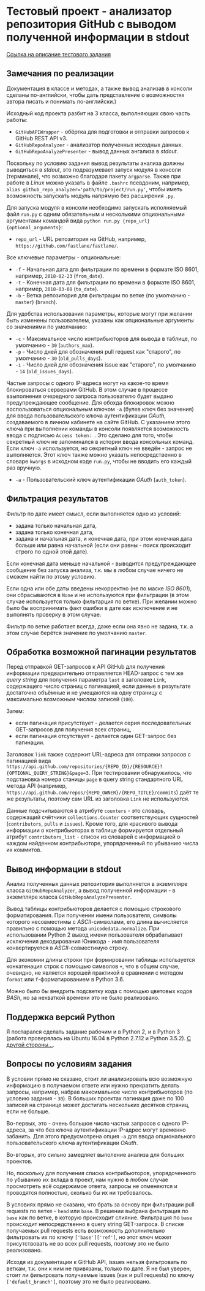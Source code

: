 # Тестовый проект - анализатор репозитория GitHub с выводом полученной информации в stdout

[Ссылка на описание тестового задания](https://drive.google.com/open?id=1iDiNPnQgr1GkIDNNi-75wfLYx0M939eB)

## Замечания по реализации

Документация в классе и методах, а также вывод анализав в консоли сделаны по-английски, чтобы дать представление о возможностях автора писать и понимать по-английски.)

Исходный код проекта разбит на 3 класса, выполняющих свою часть работы:

- `GitHubAPIWrapper` - обёртка для подготовки и отправки запросов к GitHub REST API v3.
- `GitHubRepoAnalyzer` - анализатор полученных исходных данных.
- `GitHubRepoAnalyzePresenter` - вывод данных ангализа в *stdout*.

Поскольку по условию задания вывод результаты анализа должны выводиться в *stdout*, это подразумевает запуск модуля в консоли (терминале), что возможно благодаря пакету `argparse`. Также при работе в *Linux* можно указать в файле `.bashrc` псевдоним, например, `alias github_repo_analyzer='path/to/project/run.py'`, чтобы иметь возможность запускать модуль напрямую без расширения `.py`.

Для запуска модуля в консоли необходимо запускать исполняемый файл `run.py` с одним обязательным и несколькими опциональными аргументами командой вида `python run.py {repo_url} {optional_arguments}`:

* `repo_url` - URL репозитория на GitHub, например, `https://github.com/fastlane/fastlane/`.

Все ключевые параметры - опциональные:

* `-f` - Начальная дата для фильтрации по времени в формате ISO 8601, например, `2018-02-23` (`from_date`).
* `-t` - Конечная дата для фильтрации по времени в формате ISO 8601, например, `2018-03-08` (`to_date`).
* `-b` - Ветка репозитория для фильтрации по ветке (по умолчанию - `master`) (`branch`).

Для удобства использования параметры, которые могут при желании быть изменены пользователем, указаны как опциональные аргументы со значениями по умолчанию:

* `-c` - Максимальное число контрибьюторов для вывода в таблице, по умолчанию - `30` (`authors_max`).
* `-p` - Число дней для обозначения pull request как "старого", по умолчанию - `30` (`old_pulls_days`).
* `-i` - Число дней для обозначения issue как "старого", по умолчанию - `14` (`old_issues_days`).

Частые запросы с одного IP-адреса могут на какое-то время блокироваться серверами GitHub. В этом случае в процессе ваыполнения очередного запроса пользователю будет выдано предупреждающее сообщение. Для обохда блокировок можно воспользоваться опциональным ключом `-a` (булев ключ без значения) для ввода пользовательского ключа аутентификации *OAuth*, создаваемого в личном кабинете на сайте GitHub. С указанием этого ключа при выполнении команды в консоли появляется возможность ввода с подписью `Access token: `. Это сделано для того, чтобы секретный ключ не запоминался в истории ввода консольных команд. Если ключ `-a` используется, но секретный ключ не введён - запрос не выполняется. Этот ключ также можно указать непосредственно в словаре `kwargs` в исходном коде `run.py`, чтобы не вводить его каждый раз вручную.

* `-a` - Пользовательский ключ аутентификации *OAuth* (`auth_token`).

## Фильтрация результатов

Фильтр по дате имеет смысл, если выполняется одно из условий:

* задана только начальная дата,
* задана только конечная дата,
* задана и начальная дата, и конечная дата, при этом конечная дата больше или равна начальной (если они равны - поиск происходит строго по одной этой дате).

Если конечная дата меньше начальной - выводится предупреждающее сообщение без запуска анализа, т.к. мы в любом случае ничего не сможем найти по этому условию.

Если одна или обе даты введены некорректно (не по маске *ISO 8601*), они сбрасываются в `None` и не используются при фильтрации (в этом случае используется только фильтарция по ветке). При желании можно было бы воспринимать факт ошибки в дате как исключение и не выполнять проверку в этом случае.

Фильтр по ветке работает всегда, даже если она явно не задана, т.к. а этом случае берётся значение по умолчанию `master`.

## Обработка возможной пагинации результатов

Перед отправкой GET-запросов к API GitHub для получения информации предварительно отправляется HEAD-запрос с тем же *query string* для получения параметра `last` в заголовке `Link`, содержащего число страниц с пагинацией, если данные в результате достаточно объёмные и не умещаются на одну страницу с максимально возможным числом записей (`100`).

Затем:

* если пагинация присутствует - делается серия последовательных GET-запросов для получения всех страниц,
* если пагинация отсутствует - делается один GET-запрос без пагинации.

Заголовок `link` также содержит URL-адреса для отправки запросов с пагинацией вида `https://api.github.com/repositories/{REPO_ID}/{RESOURCE}?{OPTIONAL_QUERY_STRING}&page=3`. При тестировании обнаружилось, что подстановка номера станицы `page` в query string стандартного URL метода API (например, `https://api.github.com/repos/{REPO_OWNER}/{REPO_TITLE}/commits`) даёт те же результаты, поэтому сам URL из заголовка `Link` не используются.

Данные подсчитываются в атрибуте `counters` - это словарь, содержащий счётчики `collections.Counter` соответствующих сущностей (`contributors`, `pulls` и `issues`). Кроме того, для красивого вывода информации о контрибьюторах в таблице формируется отдельный атрибут `contributors_list` - список из словарей с информацией о каждом найденном контрибьюторе, упорядоченный по убыванию числа их коммитов.

## Вывод информации в stdout

Анализ полученных данных репозитория выполняется в экземпляре класса `GitHubRepoAnalyzer`, а вывод полученной информации - в экземпляре класса `GitHubRepoAnalyzePresenter`.

Вывод таблицы контрибьюторов делается с помощью строкового форматирования. При получении имени пользователя, символы которого несовместимы с *ASCII*-символами, его длина вычисляется правильно с помощью метода `unicodedata.normalize`. При использовании Python 2 вывод имени пользователя обрабатывает исключения декодирования Юникода - имя пользователя конвертируется в *ASCII*-совместимую строку.

Для экономии длины строки при формировании таблицы используется конкатенация строк с помощью символов `+`, что в общем случае, очевидно, не является хорошей практикой в сравнении с методом `format` или `f`-форматированием в Python 3.6.

Можно было бы внедрить подсветку кода с помощью цветовых кодов *BASh*, но за нехваткой времени это не было реализовано.

## Поддержка версий Python

Я постарался сделать задание рабочим и в Python 2, и в Python 3 (работа проверялась на Ubuntu 16.04 в Python 2.7.12 и Python 3.5.2). [С другой стороны...](https://pythonclock.org/).

## Вопросы по условиям задания

В условии прямо не сказано, стоит ли анализировать всю возможную информацию в получаемом ответе или нужно прекратить делать запросы, например, набрав максимальное число контрибьюторов (по условию задания - `30`). В больших проектах пагинация даже по 100 записей на странице может достигать нескольких десятков страниц, если не больше.

Во-первых, это - очень большое число частых запросов с одного IP-адреса, за что без ключа аутентификации IP-адрес могут временно забанить. Для этого предусмотрена опция `-a` для ввода опционального пользовательского ключа аутентификации *OAuth*.

Во-вторых, это сильно замедляет выполение анализа для больших проектов.

Но, поскольку для получения списка контрибьюторов, упорядоченного по убыванию их вклада в проект, нам нужно в любом случае просмотреть всё содержимое ответа, запросы не отменяются и проводятся полностью, сколько бы их ни требовалось.

В условиях прямо не сказано, что брать за основу при фильтрации pull requests по ветке - `head` или `base`. В решении выбрана фильтрация по `base` как по ветке, в которую происходит слияние. Фильтрация по `base` происходит непосредственно в query string GET-запроса. В списке получаемых pull requests есть возможность дополнительно фильтровать их по ключу `['base']['ref']`, но этот ключ может присутствовать не во всех pull requests, поэтому это не было реализовано.

Исходя из документации к GitHub API, issues нельзя фильтровать по веткам, т.к. они к ним не привязаны, только по дате. Я не был уверен, стоит ли фильтровать получаемые issues (как и pull requests) по ключу `['default_branch']`, поэтому это не было реализовано.
